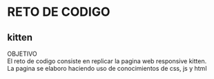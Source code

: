 # RETO DE CODIGO
## kitten
OBJETIVO  
El reto de codigo consiste en replicar la pagina web responsive kitten.  
La pagina se elaboro haciendo uso de conocimientos de css, js y html
